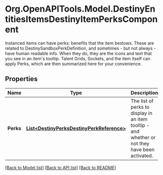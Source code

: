 # Org.OpenAPITools.Model.DestinyEntitiesItemsDestinyItemPerksComponent
Instanced items can have perks: benefits that the item bestows.  These are related to DestinySandboxPerkDefinition, and sometimes - but not always - have human readable info. When they do, they are the icons and text that you see in an item's tooltip.  Talent Grids, Sockets, and the item itself can apply Perks, which are then summarized here for your convenience.

## Properties

Name | Type | Description | Notes
------------ | ------------- | ------------- | -------------
**Perks** | [**List&lt;DestinyPerksDestinyPerkReference&gt;**](DestinyPerksDestinyPerkReference.md) | The list of perks to display in an item tooltip - and whether or not they have been activated. | [optional] 

[[Back to Model list]](../README.md#documentation-for-models) [[Back to API list]](../README.md#documentation-for-api-endpoints) [[Back to README]](../README.md)

